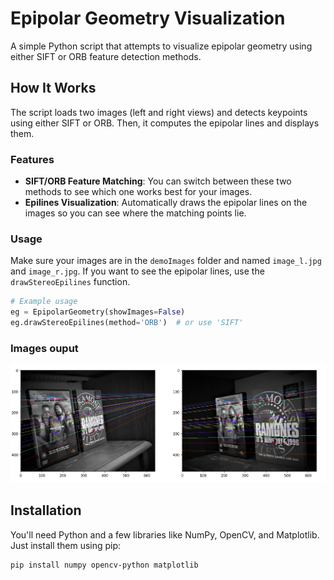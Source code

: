 # Epipolar Geometry Visualization

A simple Python script that attempts to visualize epipolar geometry using either SIFT or ORB feature detection methods. 

## How It Works

The script loads two images (left and right views) and detects keypoints using either SIFT or ORB. Then, it computes the epipolar lines and displays them. 

### Features

- **SIFT/ORB Feature Matching**: You can switch between these two methods to see which one works best for your images.
- **Epilines Visualization**: Automatically draws the epipolar lines on the images so you can see where the matching points lie.

### Usage

 Make sure your images are in the `demoImages` folder and named `image_l.jpg` and `image_r.jpg`. If you want to see the epipolar lines, use the `drawStereoEpilines` function.

```python
# Example usage
eg = EpipolarGeometry(showImages=False)
eg.drawStereoEpilines(method='ORB')  # or use 'SIFT'
```

### Images ouput
![Zoomed Out](outputs/lebo_SIFT.png)


## Installation

You'll need Python and a few libraries like NumPy, OpenCV, and Matplotlib. Just install them using pip:

```bash
pip install numpy opencv-python matplotlib
```
